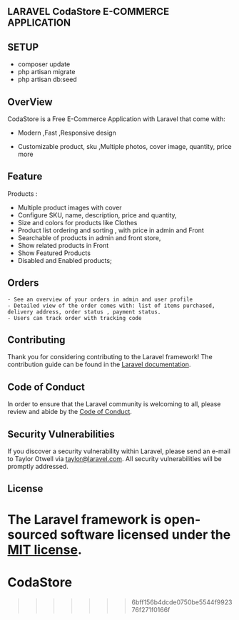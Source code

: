 
## LARAVEL CodaStore E-COMMERCE APPLICATION

## SETUP
- composer update
- php artisan migrate
- php artisan db:seed


## OverView
  CodaStore is a Free E-Commerce Application with Laravel that come with:

 - Modern ,Fast ,Responsive design

 - Customizable product, sku ,Multiple photos, cover image, quantity, price more

## Feature
Products :
- Multiple product images with cover
- Configure SKU, name, description, price and quantity,
- Size and colors for products like Clothes
- Product list ordering and sorting , with price in admin and Front
- Searchable of products in admin and front store,
- Show related products in Front
- Show Featured Products
- Disabled and Enabled products;

## Orders
    - See an overview of your orders in admin and user profile
    - Detailed view of the order comes with: list of items purchased, delivery address, order status , payment status.
    - Users can track order with tracking code

## Contributing

Thank you for considering contributing to the Laravel framework! The contribution guide can be found in the [Laravel documentation](https://laravel.com/docs/contributions).

## Code of Conduct

In order to ensure that the Laravel community is welcoming to all, please review and abide by the [Code of Conduct](https://laravel.com/docs/contributions#code-of-conduct).

## Security Vulnerabilities

If you discover a security vulnerability within Laravel, please send an e-mail to Taylor Otwell via [taylor@laravel.com](mailto:taylor@laravel.com). All security vulnerabilities will be promptly addressed.

## License

The Laravel framework is open-sourced software licensed under the [MIT license](https://opensource.org/licenses/MIT).
=======
# CodaStore
>>>>>>> 6bff156b4dcde0750be5544f992376f271f0166f

